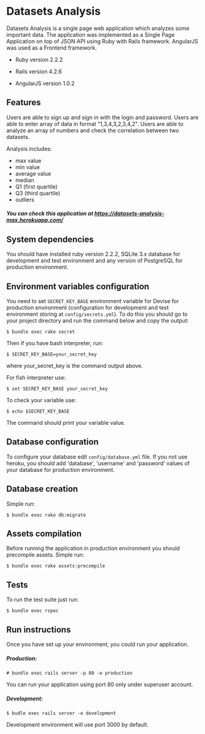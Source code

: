 Datasets Analysis
=================

Datasets Analysis is a single page web application which analyzes some important data. The application was implemented as a Single Page Application on top of JSON API using Ruby with Rails framework. AngularJS was used as a Frontend framework.

* Ruby version 2.2.2

* Rails version 4.2.6

* AngularJS version 1.0.2

Features
--------
Users are able to sign up and sign in with the login and password.
Users are able to enter array of data in format "1,3,4,3,2,3,4,2".
Users are able to analyze an array of numbers and check the correlation between two datasets.

Analysis includes:

* max value
* min value
* average value
* median
* Q1 (first quartile)
* Q3 (third quartile)
* outliers

##### You can check this application at https://datasets-analysis-max.herokuapp.com/

System dependencies
-------------------
You should have installed ruby version 2.2.2, SQLite 3.x database for development and test environment and any version of PostgreSQL for production environment.

Environment variables configuration
-----------------------------------
You need to set `SECRET_KEY_BASE` environment variable for Devise for production environment (configuration for development and test environment storing at `config/secrets.yml`).
To do this you should go to your project directory and run the command below and copy the output:

    $ bundle exec rake secret

Then if you have bash interpreter, run:

    $ SECRET_KEY_BASE=your_secret_key

where your_secret_key is the command output above.

For fish interpreter use:

    $ set SECRET_KEY_BASE your_secret_key

To check your variable use:

    $ echo $SECRET_KEY_BASE

The command should print your variable value.

Database configuration
----------------------
To configure your database edit `config/database.yml` file.
If you not use heroku, you should add 'database', 'username' and 'password' values of your database for production environment.

Database creation
-----------------
Simple run:

    $ bundle exec rake db:migrate

Assets compilation
------------------
Before running the application in production environment you should precompile assets. Simple run:

    $ bundle exec rake assets:precompile

Tests
-----
To run the test suite just run:

    $ bundle exec rspec

Run instructions
----------------
Once you have set up your environment, you could run your application.
##### Production:

    # bundle exec rails server -p 80 -e production

You can run your application using port 80 only under superuser account.

##### Development:

    $ budle exec rails server -e development

Development environment will use port 3000 by default.